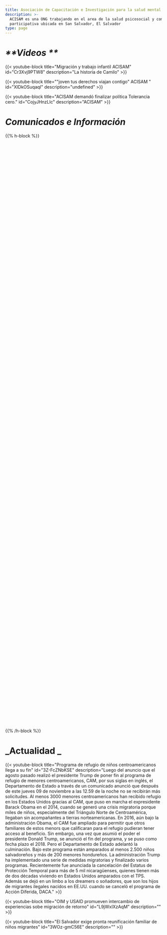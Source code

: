 ```yaml
---
title: Asociación de Capacitación e Investigación para la salud mental
description: >-
  ACISAM es una ONG trabajando en el area de la salud psicosocial y comunicación
  participativa ubicada en San Salvador, El Salvador
type: page
---
```

# _**Videos **_

{{< youtube-block title="Migración y trabajo infantil ACISAM" id="Cr3Xvj9PTW8" description="La historia de Camilo" >}}

{{< youtube-block title=""joven tus derechos viajan contigo" ACISAM " id="XIDkOSuqaqI" description="undefined" >}}

{{< youtube-block title="ACISAM demandó finalizar política Tolerancia cero." id="CojyJHnzLIc" description="ACISAM" >}}

# **_Comunicados e Información_**

{{% h-block %}}<div data-configid="26988739/64753915" style="width:400px; height:300px;" class="issuuembed"></div> <script type="text/javascript" src="//e.issuu.com/embed.js" async="true"></script><div data-configid="26988739/64754228" style="width:400px; height:300px;" class="issuuembed"></div> <script type="text/javascript" src="//e.issuu.com/embed.js" async="true"></script><div data-configid="26988739/64753915" style="width:400px; height:300px;" class="issuuembed"></div> <script type="text/javascript" src="//e.issuu.com/embed.js" async="true"></script><div data-configid="26988739/64741336" style="width:525px; height:340px;" class="issuuembed"></div> <script type="text/javascript" src="//e.issuu.com/embed.js" async="true"></script><div data-configid="26988739/64741289" style="width:525px; height:340px;" class="issuuembed"></div> <script type="text/javascript" src="//e.issuu.com/embed.js" async="true"></script><div data-configid="26988739/64741606" style="width:400px; height:300px;" class="issuuembed"></div> <script type="text/javascript" src="//e.issuu.com/embed.js" async="true"></script>{{% /h-block %}}

# **_Actualidad _**

{{< youtube-block title="Programa de refugio de niños centroamericanos llega a su fin" id="3Z-FcZNbKSE" description="Luego del anuncio que el agosto pasado realizó el presidente Trump de poner fin al programa de refugio de menores centroamericanos, CAM, por sus siglas en inglés, el Departamento de Estado a través de un comunicado anunció que después de este jueves 09 de noviembre a las 12.59 de la noche no se recibirán más solicitudes.  Al menos 3000 menores centroamericanos han recibido refugio en los Estados Unidos gracias al CAM, que puso en marcha el expresidente Barack Obama en el 2014, cuando se generó una crisis migratoria porque miles de niños, especialmente del Triángulo Norte de Centroamérica, llegaban sin acompañantes a tierras norteamericanas.  En 2016, aún bajo la administración Obama, el CAM fue ampliado para permitir que otros familiares de estos menors que calificaran para el refugio pudieran tener acceso al beneficio.  Sin embargo, una vez que asumió el poder el presidente Donald Trump, se anunció el fin del programa, y se puso como fecha plazo el 2018. Pero el Departamento de Estado adelantó la culminación.  Bajo este programa están amparados al menos 2.500 niños salvadoreños y más de 200 menores hondureños.  La administración Trump ha implementado una serie de medidas migratorias y finalizado varios programas. Recientemente fue anunciada la cancelación del Estatus de Protección Temporal para más de 5 mil nicaragüenses, quienes tienen más de dos décadas viviendo en Estados Unidos amparados con el TPS. Además se dejó en un limbo a los dreamers o soñadores, que son los hijos de migrantes ilegales nacidos en EE.UU. cuando se canceló el programa de Acción Diferida, DACA." >}}

{{< youtube-block title="OIM y USAID promueven intercambio de experiencias sobe migración de retorno" id="L9jWxIXzAqM" description="" >}}

{{< youtube-block title="El Salvador exige pronta reunificación familiar de niños migrantes" id="3WOz-gmC56E" description="" >}}
